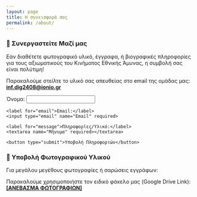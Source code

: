 ```yaml
---
layout: page
title: Η συνεισφορά σας
permalink: /about/
---
```


### 📧 Συνεργαστείτε Μαζί μας

Εάν διαθέτετε φωτογραφικό υλικό, έγγραφα, ή βιογραφικές πληροφορίες για τους αξιωματικούς του Κινήματος Εθνικής Άμυνας, η συμβολή σας είναι πολύτιμη!

<p>
  Παρακαλούμε στείλτε το υλικό σας απευθείας στο email της ομάδας μας:
  <a href="mailto:contact.heritage.promotion@example.com?subject=Συμβολή%20για%20το%20Κίνημα%20Εθνικής%20Άμυνας&body=Αγαπητή%20Ομάδα%2C%0A%0AΕπιθυμώ%20να%20σας%20παραχωρήσω%20πληροφορίες%20για%20τον/την...%0A%0A%5BΕπικοινωνία%20μου%5D%3A%0A">
    <strong>inf.dig2408@ionio.gr</strong>
  </a>
</p>

<form action="https://pajoanna-hub.github.io/heritage-promotion" method="POST">
    <label for="name">Όνομα:</label>
    <input type="text" name="Όνομα" required>
    
    <label for="email">Email:</label>
    <input type="email" name="Email" required>
    
    <label for="message">Πληροφορίες/Υλικό:</label>
    <textarea name="Μήνυμα" required></textarea>
    
    <button type="submit">Υποβολή Πληροφοριών</button>
</form>

### 📸 Υποβολή Φωτογραφικού Υλικού

Για μεγάλου μεγέθους φωτογραφίες ή σαρώσεις εγγράφων:

<p>
  Παρακαλούμε χρησιμοποιήστε τον ειδικό φάκελο μας (Google Drive Link):
  <a href="[Ο Σύνδεσμος σας για το Upload Folder]" target="_blank">
    <strong>[ΑΝΕΒΑΣΜΑ ΦΩΤΟΓΡΑΦΙΩΝ]</strong>
  </a>
</p>
